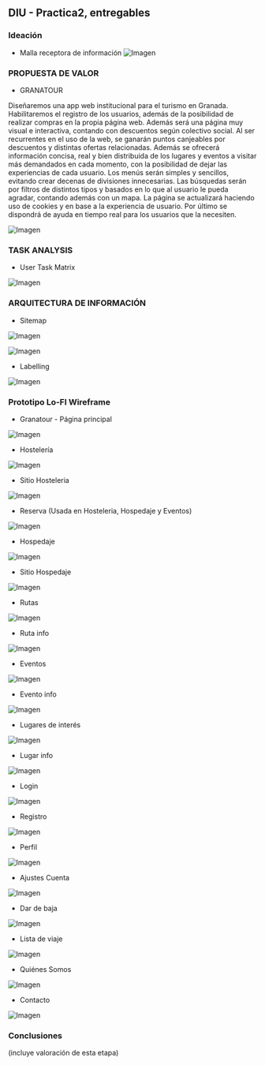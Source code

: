 ## DIU - Practica2, entregables

### Ideación 
* Malla receptora de información 
![Imagen](imagenes/malla-receptora.png)

### PROPUESTA DE VALOR
* GRANATOUR

Diseñaremos una app web institucional para el turismo en Granada. Habilitaremos el registro de los usuarios, además de la posibilidad de realizar compras en la propia página web. Además será una página muy visual e interactiva, contando con descuentos según colectivo social. Al ser recurrentes en el uso de la web, se ganarán puntos canjeables por descuentos y distintas ofertas relacionadas. Además se ofrecerá información concisa, real y bien distribuida de los lugares y eventos a visitar más demandados en cada momento, con la posibilidad de dejar las experiencias de cada usuario. 
Los menús serán simples y sencillos, evitando crear decenas de divisiones innecesarias.
Las búsquedas serán por filtros de distintos tipos y basados en lo que al usuario le pueda agradar, contando además con un mapa.
La página se actualizará haciendo uso de cookies y en base a la experiencia de usuario.
Por último se dispondrá de ayuda en tiempo real para los usuarios que la necesiten.

![Imagen](imagenes/CANVAS.png)

### TASK ANALYSIS

* User Task Matrix 

![Imagen](imagenes/Task-Analysis.png)

### ARQUITECTURA DE INFORMACIÓN

* Sitemap 

![Imagen](imagenes/sitemap.png)

![Imagen](imagenes/label.png)

* Labelling 

![Imagen](imagenes/labelling.png)


### Prototipo Lo-FI Wireframe 
* Granatour - Página principal

![Imagen](bocetos/inicio.png)

* Hostelería

![Imagen](bocetos/hosteleria.png)

* Sitio Hosteleria

![Imagen](bocetos/sitio-hosteleria.png)

* Reserva (Usada en Hosteleria, Hospedaje y Eventos)

![Imagen](bocetos/reserva.png)

* Hospedaje

![Imagen](bocetos/hospedaje.png)

* Sitio Hospedaje

![Imagen](bocetos/sitio-hospedaje.png)

* Rutas

![Imagen](bocetos/rutas.png)

* Ruta info

![Imagen](bocetos/ruta-info.png)

* Eventos

![Imagen](bocetos/eventos.png)

* Evento info

![Imagen](bocetos/evento-info.png)

* Lugares de interés

![Imagen](bocetos/lugares.png)

* Lugar info

![Imagen](bocetos/lugar-info.png)

* Login

![Imagen](bocetos/login.png)

* Registro

![Imagen](bocetos/registro.png)

* Perfil

![Imagen](bocetos/perfil.png)

* Ajustes Cuenta

![Imagen](bocetos/ajustes.png)

* Dar de baja

![Imagen](bocetos/dar-baja.png)

* Lista de viaje

![Imagen](bocetos/listaviaje.png)

* Quiénes Somos

![Imagen](bocetos/quienes.png)

* Contacto

![Imagen](bocetos/contacto.png)


### Conclusiones  
(incluye valoración de esta etapa)
